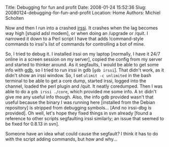 Title: Debugging for fun and profit
Date: 2008-01-24 15:52:36
Slug: 20080124-debugging-for-fun-and-profit
Location: Home
Authors: Michiel Scholten

<p>Now and then I run into a crashed <a href="http://irssi.org/">irssi</a>. It crashes when the lag becomes way high [stupid adsl modem], or when doing an /upgrade or /quit. I narrowed it down to a Perl script I have that adds !command-style commands to irssi's list of commands for controlling a bot of mine.</p>

<p>So, I tried to debug it. I installed irssi on my laptop [normally, I have it 24/7 online in a screen session on my server], copied the config from my server and started to thinker around. As it segfaults, I would be able to get some info with <a href="http://sourceware.org/gdb/" title="GDB: The GNU Project Debugger">gdb</a>, so I tried to run irssi in gdb [<code>gdb irssi</code>]. That didn't work, as it didn't show an irssi window. So, I set <code>ulimit -c unlimited</code> in the bash terminal to be able to get a core dump, started irssi, logged into the channel, loaded the perl plugin and /quit. It neatly coredumped. Then I was able to do a <code>gdb irssi ./core</code>, which provided me some info. A <code>bt</code> didn't give me any useful info though. Also, the info gdb provided wasn't that useful because the binary I was running here [installed from the Debian repository] is stripped from debugging symbols... [And no irssi-dbg is provided]. Oh well, let's hope they fixed things in svn already [found a reference to other scripts segfaulting irssi similarly; an issue that seemed to be fixed for 0.8.13 in svn].</p>

<p>Someone have an idea what could cause the segfault? I think it has to do with the script adding commands, but how and why...</p>
